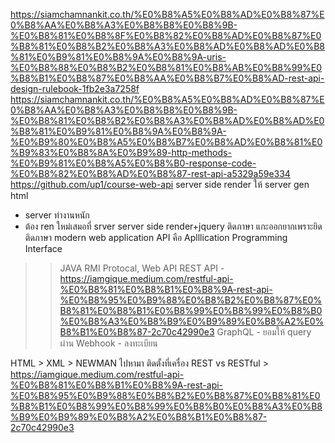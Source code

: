 https://siamchamnankit.co.th/%E0%B8%A5%E0%B8%AD%E0%B8%87%E0%B8%AA%E0%B8%A3%E0%B8%B8%E0%B8%9B-%E0%B8%81%E0%B8%8F%E0%B8%82%E0%B8%AD%E0%B8%87%E0%B8%81%E0%B8%B2%E0%B8%A3%E0%B8%AD%E0%B8%AD%E0%B8%81%E0%B9%81%E0%B8%9A%E0%B8%9A-uris-%E0%B8%88%E0%B8%B2%E0%B8%81%E0%B8%AB%E0%B8%99%E0%B8%B1%E0%B8%87%E0%B8%AA%E0%B8%B7%E0%B8%AD-rest-api-design-rulebook-1fb2e3a7258f
https://siamchamnankit.co.th/%E0%B8%A5%E0%B8%AD%E0%B8%87%E0%B8%AA%E0%B8%A3%E0%B8%B8%E0%B8%9B-%E0%B8%81%E0%B8%B2%E0%B8%A3%E0%B8%AD%E0%B8%AD%E0%B8%81%E0%B9%81%E0%B8%9A%E0%B8%9A-%E0%B9%80%E0%B8%A5%E0%B8%B7%E0%B8%AD%E0%B8%81%E0%B9%83%E0%B8%8A%E0%B9%89-http-methods-%E0%B9%81%E0%B8%A5%E0%B8%B0-response-code-%E0%B8%82%E0%B8%AD%E0%B8%87-rest-api-a5329a59e334
https://github.com/up1/course-web-api
server side render ให้ server gen html
- server ทำงานหนัก
- ต้อง ren ใหม่เสมอที่ srver
server side render+jquery ติดภาษา แกะออกยากเพราะยิดติดภาษา
modern web application
API คือ Aplllication Programming Interface
>> JAVA RMI Protocal, 
Web API
REST API - https://iamgique.medium.com/restful-api-%E0%B8%81%E0%B8%B1%E0%B8%9A-rest-api-%E0%B8%95%E0%B9%88%E0%B8%B2%E0%B8%87%E0%B8%81%E0%B8%B1%E0%B8%99%E0%B8%99%E0%B8%B0%E0%B8%A3%E0%B8%B9%E0%B9%89%E0%B8%A2%E0%B8%B1%E0%B8%87-2c70c42990e3
GraphQL - ยอมให้ query ผ่าน
Webhook - ลงทะเบียน

HTML > XML > 
NEWMAN ไปหามา ติดตั้งที่เครื่อง
REST vs RESTful > https://iamgique.medium.com/restful-api-%E0%B8%81%E0%B8%B1%E0%B8%9A-rest-api-%E0%B8%95%E0%B9%88%E0%B8%B2%E0%B8%87%E0%B8%81%E0%B8%B1%E0%B8%99%E0%B8%99%E0%B8%B0%E0%B8%A3%E0%B8%B9%E0%B9%89%E0%B8%A2%E0%B8%B1%E0%B8%87-2c70c42990e3